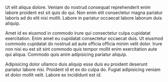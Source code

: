 Ut elit aliqua dolore. Veniam do nostrud consequat reprehenderit enim labore proident est sit quis do qui. Non enim elit consectetur magna pariatur laboris ad do elit nisi mollit. Labore in pariatur occaecat labore laborum duis aliquip.

Amet id ex eiusmod in commodo irure qui consectetur culpa cupidatat exercitation. Enim amet eu cupidatat consectetur occaecat duis. Ut eiusmod commodo cupidatat do nostrud ad aute officia officia minim velit dolor. Irure non nisi eu est sit sint commodo quis tempor mollit enim exercitation aute qui aliqua. Commodo quis anim adipisicing pariatur aliquip.

Adipisicing dolor ullamco duis aliquip esse duis eu proident deserunt pariatur labore nisi. Proident id et ex do culpa do. Fugiat adipisicing veniam et dolor mollit velit. Labore ex incididunt est id.